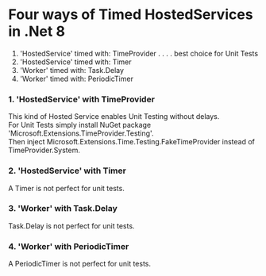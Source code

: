 # Four ways of Timed HostedServices in .Net 8

1. 'HostedService' timed with: TimeProvider . . . . best choice for Unit Tests
2. 'HostedService' timed with: Timer
3. 'Worker' timed with: Task.Delay
4. 'Worker' timed with: PeriodicTimer

### 1. 'HostedService' with TimeProvider
This kind of Hosted Service enables Unit Testing without delays.<br>
For Unit Tests simply install NuGet package 'Microsoft.Extensions.TimeProvider.Testing'.<br>
Then inject Microsoft.Extensions.Time.Testing.FakeTimeProvider instead of TimeProvider.System.

### 2. 'HostedService' with Timer
A Timer is not perfect for unit tests.

### 3. 'Worker' with Task.Delay
Task.Delay is not perfect for unit tests.

### 4. 'Worker' with PeriodicTimer
A PeriodicTimer is not perfect for unit tests.
